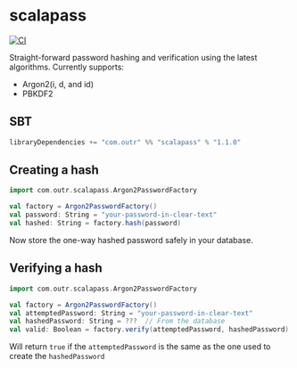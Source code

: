 # scalapass
[![CI](https://github.com/outr/scalapass/actions/workflows/ci.yml/badge.svg)](https://github.com/outr/scalapass/actions/workflows/ci.yml)

Straight-forward password hashing and verification using the latest algorithms. Currently supports:
* Argon2(i, d, and id)
* PBKDF2

## SBT
```sbt
libraryDependencies += "com.outr" %% "scalapass" % "1.1.0"
```

## Creating a hash
```scala
import com.outr.scalapass.Argon2PasswordFactory

val factory = Argon2PasswordFactory()
val password: String = "your-password-in-clear-text"
val hashed: String = factory.hash(password)
```

Now store the one-way hashed password safely in your database.

## Verifying a hash
```scala
import com.outr.scalapass.Argon2PasswordFactory

val factory = Argon2PasswordFactory()
val attemptedPassword: String = "your-password-in-clear-text"
val hashedPassword: String = ???  // From the database
val valid: Boolean = factory.verify(attemptedPassword, hashedPassword)
```

Will return `true` if the `attemptedPassword` is the same as the one used to create the `hashedPassword`